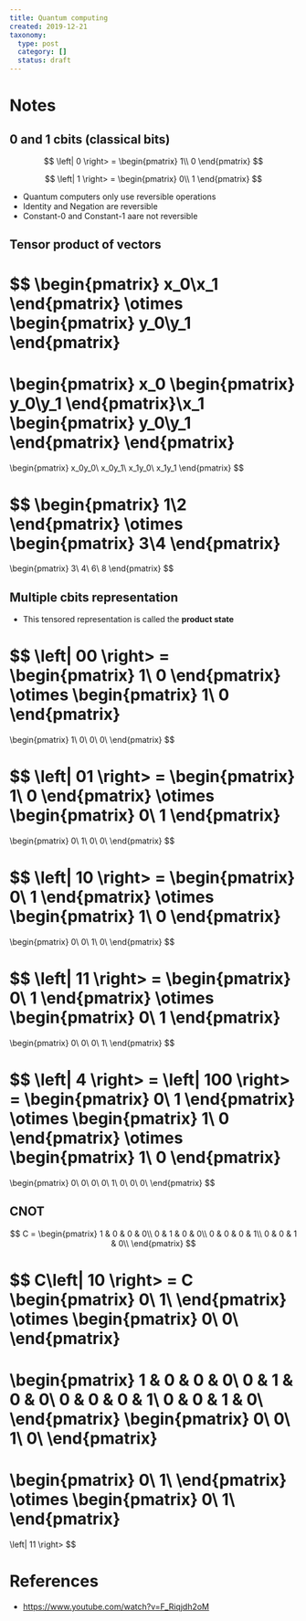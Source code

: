 ```yaml
---
title: Quantum computing
created: 2019-12-21
taxonomy:
  type: post
  category: []
  status: draft
---
```


# Notes

## 0 and 1 cbits (classical bits)
$$
\left| 0 \right> =
\begin{pmatrix}
1\\
0
\end{pmatrix}
$$

$$
\left| 1 \right> =
\begin{pmatrix}
0\\
1
\end{pmatrix}
$$

* Quantum computers only use reversible operations
* Identity and Negation are reversible
* Constant-0 and Constant-1 aare not reversible

## Tensor product of vectors
$$
\begin{pmatrix}
x_0\\x_1
\end{pmatrix}
\otimes
\begin{pmatrix}
y_0\\y_1
\end{pmatrix}
=
\begin{pmatrix}
x_0
\begin{pmatrix}
y_0\\y_1
\end{pmatrix}\\x_1
\begin{pmatrix}
y_0\\y_1
\end{pmatrix}
\end{pmatrix}
=
\begin{pmatrix}
x_0y_0\\
x_0y_1\\
x_1y_0\\
x_1y_1
\end{pmatrix}
$$

$$
\begin{pmatrix}
1\\2
\end{pmatrix}
\otimes
\begin{pmatrix}
3\\4
\end{pmatrix}
=
\begin{pmatrix}
3\\
4\\
6\\
8
\end{pmatrix}
$$

## Multiple cbits representation
* This tensored representation is called the **product state**

$$
\left| 00 \right> =
\begin{pmatrix}
1\\
0
\end{pmatrix}
\otimes
\begin{pmatrix}
1\\
0
\end{pmatrix}
=
\begin{pmatrix}
1\\
0\\
0\\
0\\
\end{pmatrix}
$$

$$
\left| 01 \right> =
\begin{pmatrix}
1\\
0
\end{pmatrix}
\otimes
\begin{pmatrix}
0\\
1
\end{pmatrix}
=
\begin{pmatrix}
0\\
1\\
0\\
0\\
\end{pmatrix}
$$

$$
\left| 10 \right> =
\begin{pmatrix}
0\\
1
\end{pmatrix}
\otimes
\begin{pmatrix}
1\\
0
\end{pmatrix}
=
\begin{pmatrix}
0\\
0\\
1\\
0\\
\end{pmatrix}
$$

$$
\left| 11 \right> =
\begin{pmatrix}
0\\
1
\end{pmatrix}
\otimes
\begin{pmatrix}
0\\
1
\end{pmatrix}
=
\begin{pmatrix}
0\\
0\\
0\\
1\\
\end{pmatrix}
$$

$$
\left| 4 \right> =
\left| 100 \right> =
\begin{pmatrix}
0\\
1
\end{pmatrix}
\otimes
\begin{pmatrix}
1\\
0
\end{pmatrix}
\otimes
\begin{pmatrix}
1\\
0
\end{pmatrix}
=
\begin{pmatrix}
0\\
0\\
0\\
0\\
1\\
0\\
0\\
0\\
\end{pmatrix}
$$

## CNOT
$$
C =
\begin{pmatrix}
1 & 0 & 0 & 0\\
0 & 1 & 0 & 0\\
0 & 0 & 0 & 1\\
0 & 0 & 1 & 0\\
\end{pmatrix}
$$

$$
C\left| 10 \right> =
C
\begin{pmatrix}
0\\
1\\
\end{pmatrix}
\otimes
\begin{pmatrix}
0\\
0\\
\end{pmatrix}
=
\begin{pmatrix}
1 & 0 & 0 & 0\\
0 & 1 & 0 & 0\\
0 & 0 & 0 & 1\\
0 & 0 & 1 & 0\\
\end{pmatrix}
\begin{pmatrix}
0\\
0\\
1\\
0\\
\end{pmatrix}
=
\begin{pmatrix}
0\\
1\\
\end{pmatrix}
\otimes
\begin{pmatrix}
0\\
1\\
\end{pmatrix}
=
\left| 11 \right>
$$


# References
* https://www.youtube.com/watch?v=F_Riqjdh2oM
